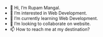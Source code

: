 - 👋 Hi, I’m Rupam Mangal.
- 👀 I’m interested in Web Development.
- 🌱 I’m currently learning Web Development.
- 💞️ I’m looking to collaborate on website.
- 📫 How to reach me at my destination?

<!---
rupammangal2001/rupammangal2001 is a ✨ special ✨ repository because its `README.md` (this file) appears on your GitHub profile.
You can click the Preview link to take a look at your changes.
--->
